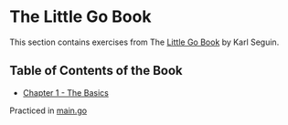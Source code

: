 # The Little Go Book

This section contains exercises from The [Little Go Book](https://github.com/karlseguin/the-little-go-book) by Karl Seguin.

## Table of Contents of the Book

- [Chapter 1 - The Basics](https://github.com/karlseguin/the-little-go-book/blob/master/en/go.md#chapter-1---the-basics)

Practiced in [main.go](little_go_book/main.go)
